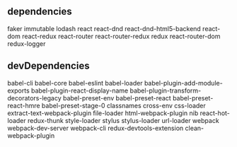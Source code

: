 ## dependencies

faker immutable lodash react react-dnd react-dnd-html5-backend react-dom react-redux react-router react-router-redux redux react-router-dom redux-logger

## devDependencies

babel-cli babel-core babel-eslint babel-loader babel-plugin-add-module-exports babel-plugin-react-display-name babel-plugin-transform-decorators-legacy babel-preset-env babel-preset-react babel-preset-react-hmre babel-preset-stage-0 classnames cross-env css-loader extract-text-webpack-plugin file-loader html-webpack-plugin nib react-hot-loader redux-thunk style-loader stylus stylus-loader url-loader webpack webpack-dev-server webpack-cli redux-devtools-extension clean-webpack-plugin